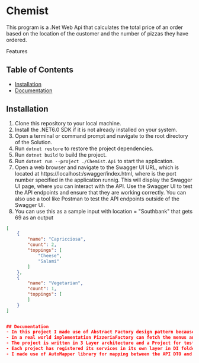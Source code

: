 # Chemist

This program is a .Net Web Api that calculates the total price of an order based on the location of the customer and the number of pizzas they have ordered.

Features

## Table of Contents

- [Installation](#installation)
- [Documentation](#documentation)

## Installation

1. Clone this repository to your local machine.
2. Install the .NET6.0 SDK if it is not already installed on your system.
3. Open a terminal or command prompt and navigate to the root directory of the Solution.
4. Run `dotnet restore` to restore the project dependencies.
5. Run `dotnet build` to build the project.
6. Run `dotnet run --project ./Chemist.Api` to start the application.
7. Open a web browser and navigate to the Swagger UI URL, which is located at https://localhost:<port>/swagger/index.html, where <port> is the port number specified in the application runnig. This will display the Swagger UI page, where you can interact with the API.
Use the Swagger UI to test the API endpoints and ensure that they are working correctly. You can also use a tool like Postman to test the API endpoints outside of the Swagger UI.
8. You can use this as a sample input with location = "Southbank" that gets 69 as an output
```json
[
    {
        "name": "Capricciosa",
        "count": 2,
        "toppings": [
            "Cheese",
            "Salami"
        ]
    },
    {
        "name": "Vegetarian",
        "count": 1,
        "toppings": [
        ]
    }
]


## Documentation
- In this project I made use of Abstract Factory design pattern because making of the Pizzerias with different menus is a varying part of the code, so I ecnapsulated it. By inheriting `IPizzeriaFactory`, changing menus or adding any other pizzerias is made easy as it would be done only by an inheritance of this interface and registering the new implementation to DI(IOC) container. (So the code is open for extension and close to modification)
- In a real world implementation PizzeriaFactory can fetch the menus and pizzerias from DB
- The project is written in 3 Layer architecture and a Project for test the Services layer
- Each project has registered its services in its own layer in DI folder in its structure
- I made use of AutoMapper library for mapping between the API DTO and domain model (Although they are exactly the same in this project!) as it is insecure to expose domain model to the external world